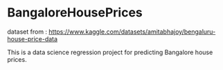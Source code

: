 # BangaloreHousePrices


dataset from : https://www.kaggle.com/datasets/amitabhajoy/bengaluru-house-price-data

This is a data science regression project for predicting Bangalore house prices.
